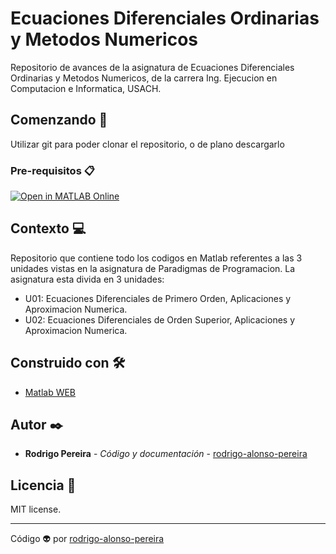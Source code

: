 # Ecuaciones Diferenciales Ordinarias y Metodos Numericos
Repositorio de avances de la asignatura de Ecuaciones Diferenciales Ordinarias y Metodos Numericos, de la carrera Ing. Ejecucion en Computacion e Informatica, USACH.

## Comenzando 🚀

Utilizar git para poder clonar el repositorio, o de plano descargarlo

### Pre-requisitos 📋

[![Open in MATLAB Online](https://www.mathworks.com/images/responsive/global/open-in-matlab-online.svg)](https://matlab.mathworks.com/open/github/v1?repo=rodrigo-alonso-pereira/edo_mn)

## Contexto 💻
Repositorio que contiene todo los codigos en Matlab referentes a las 3 unidades vistas en la asignatura de Paradigmas de Programacion. 
La asignatura esta divida en 3 unidades:
- U01: Ecuaciones Diferenciales de Primero Orden, Aplicaciones y Aproximacion Numerica.
- U02: Ecuaciones Diferenciales de Orden Superior, Aplicaciones y Aproximacion Numerica.

## Construido con 🛠️

* [Matlab WEB](https://matlab.mathworks.com/)

## Autor ✒️
* **Rodrigo Pereira** - *Código y documentación* - [rodrigo-alonso-pereira](#rodrigo-alonso-pereira)

## Licencia 📄

MIT license.

---
Código 👽 por [rodrigo-alonso-pereira](https://github.com/rodrigo-alonso-pereira)